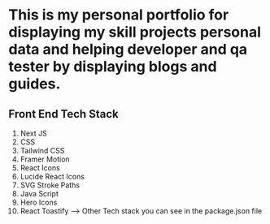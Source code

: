 # This is my personal portfolio for displaying my skill projects personal data and helping developer and qa tester by displaying blogs and guides.


## Front End Tech Stack

1. Next JS
2. CSS
3. Tailwind CSS
4. Framer Motion
5. React Icons
6. Lucide React Icons
7. SVG Stroke Paths
8. Java Script
9. Hero Icons
10. React Toastify
--> Other Tech stack you can see in the package.json file
